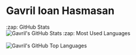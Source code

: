 # Gavril Ioan Hasmasan
<summary>:zap: GitHub Stats</summary>
<img align="left" alt="Gavril's GitHub Stats" src="https://github-readme-stats.vercel.app/api?username=gsylverman&show_icons=true" />
<summary> :zap: Most Used Languages</summary><br/>
<img align="left" alt="Gavril's GitHub Top Languages" src="https://github-readme-stats.vercel.app/api/top-langs/?username=gsylverman" />
